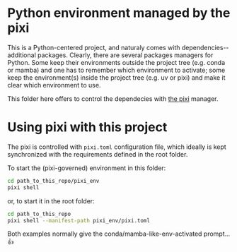 # Python environment managed by the pixi

This is a Python-centered project, and naturaly comes with dependencies--additional packages.
Clearly, there are several packages managers for Python. Some keep their environments outside
the project tree (e.g. conda or mamba) and one has to remember which environment to activate;
some keep the environment(s) inside the project tree (e.g. uv or pixi) and make it clear which
environment to use.

This folder here offers to control the dependecies with [the pixi](https://pixi.sh/) manager.


# Using pixi with this project

The pixi is controlled with `pixi.toml` configuration file, which ideally is kept synchronized
with the requirements defined in the root folder.

To start the (pixi-governed) environment in this folder:

```bash
cd path_to_this_repo/pixi_env
pixi shell
```

or, to start it in the root folder:

```bash
cd path_to_this_repo
pixi shell --manifest-path pixi_env/pixi.toml
```

Both examples normally give the conda/mamba-like-env-activated prompt... :+1:

